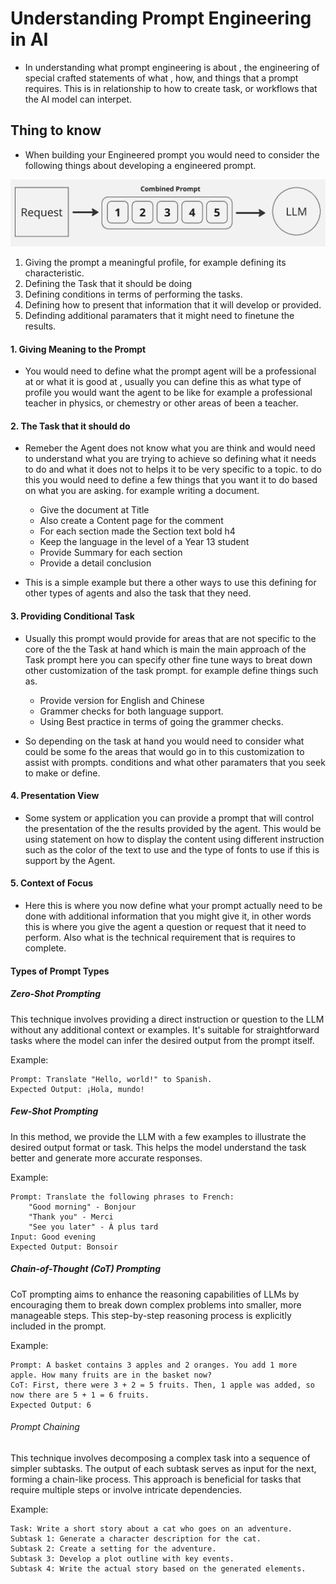 

# Understanding Prompt Engineering in AI 

- In understanding what prompt engineering is about , the engineering of special crafted statements of what , how, and things that a prompt requires. This is in relationship to how to create task, or workflows that the AI model can interpet.


## Thing to know 
- When building your Engineered prompt you would need to consider the following things about developing a engineered prompt. 

![CombindPrompt](Images/0001/Selection_181.png)
 
 1. Giving the prompt a meaningful profile, for example defining its characteristic. 
 2. Defining the Task that it should be doing 
 3. Defining conditions in terms of performing the tasks.
 4. Defining how to present that information that it will develop or provided. 
 5. Definding additional paramaters that it might need to finetune the results.  

#### 1. Giving Meaning to the Prompt 
- You would need to define what the prompt agent will be a professional at or what it is good at , usually you can define this as what type of profile you would want the agent to be like for example a professional teacher in physics, or chemestry or other areas of been a teacher. 


#### 2. The Task that it should do
- Remeber the Agent does not know what you are think and would need to understand what you are trying to achieve so defining what it needs to do and what it does not to helps it to be very specific to a topic. to do this you would need to define a few things that you want it to do based on what you are asking. for example writing a document. 

	- Give the document at Title 
	- Also create a Content page for the comment 
	- For each section made the Section text bold h4
	- Keep the language in the level of a Year 13 student
	- Provide Summary for each section
	- Provide a detail conclusion

- This is a simple example but there a other ways to use this defining for other types of agents and also the task that they need. 

#### 3. Providing Conditional Task 

- Usually this prompt would provide for areas that are not specific to the core of the the Task at hand which is main the main approach of the Task prompt here you can specify other fine tune ways to breat down other customization of the task prompt. for example define things such as. 

     - Provide version for English and Chinese 
     - Grammer checks for both language support. 
     - Using Best practice in terms of going the grammer checks. 

- So depending on the task at hand you would need to consider what could be some fo the areas that would go in to this customization to assist with prompts. conditions and what other paramaters that you seek to make or define. 

#### 4. Presentation View 

- Some system or application you can provide a prompt that will control the presentation of the the results provided by the agent. This would be using statement on how to display the content using different instruction such as the color of the text to use and the type of fonts to use if this is support by the Agent. 

#### 5. Context of Focus 

- Here this is where you now define what your prompt actually need to be done with additional information that you might give it, in other words this is where you give the agent a question or request that it need to perform. Also what is the technical requirement that is requires to complete. 

#### Types of Prompt Types 

##### Zero-Shot Prompting

This technique involves providing a direct instruction or question to the LLM without any additional context or examples. It's suitable for straightforward tasks where the model can infer the desired output from the prompt itself.

Example:

    Prompt: Translate "Hello, world!" to Spanish.
    Expected Output: ¡Hola, mundo!

##### Few-Shot Prompting

In this method, we provide the LLM with a few examples to illustrate the desired output format or task. This helps the model understand the task better and generate more accurate responses.

Example:

    Prompt: Translate the following phrases to French:
        "Good morning" - Bonjour
        "Thank you" - Merci
        "See you later" - À plus tard
    Input: Good evening
    Expected Output: Bonsoir

##### Chain-of-Thought (CoT) Prompting

CoT prompting aims to enhance the reasoning capabilities of LLMs by encouraging them to break down complex problems into smaller, more manageable steps. This step-by-step reasoning process is explicitly included in the prompt.

Example:

    Prompt: A basket contains 3 apples and 2 oranges. You add 1 more apple. How many fruits are in the basket now?
    CoT: First, there were 3 + 2 = 5 fruits. Then, 1 apple was added, so now there are 5 + 1 = 6 fruits.
    Expected Output: 6

###### Prompt Chaining

This technique involves decomposing a complex task into a sequence of simpler subtasks. The output of each subtask serves as input for the next, forming a chain-like process. This approach is beneficial for tasks that require multiple steps or involve intricate dependencies.

Example:

    Task: Write a short story about a cat who goes on an adventure.
    Subtask 1: Generate a character description for the cat.
    Subtask 2: Create a setting for the adventure.
    Subtask 3: Develop a plot outline with key events.
    Subtask 4: Write the actual story based on the generated elements.



